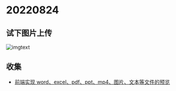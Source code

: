 <!--
 * @Desc:
 * @Author: 曾茹菁
 * @Date: 2022-08-24 09:04:43
 * @LastEditors: 曾茹菁
 * @LastEditTime: 2022-08-26 13:59:40
-->

# 20220824

## 试下图片上传

![imgtext](http://assets.yomuki.com/md/91233F67-8665-423C-9908-0EBFC712489A.jpeg)

## 收集

- [前端实现 word、excel、pdf、ppt、mp4、图片、文本等文件的预览](https://juejin.cn/post/7071598747519549454)
